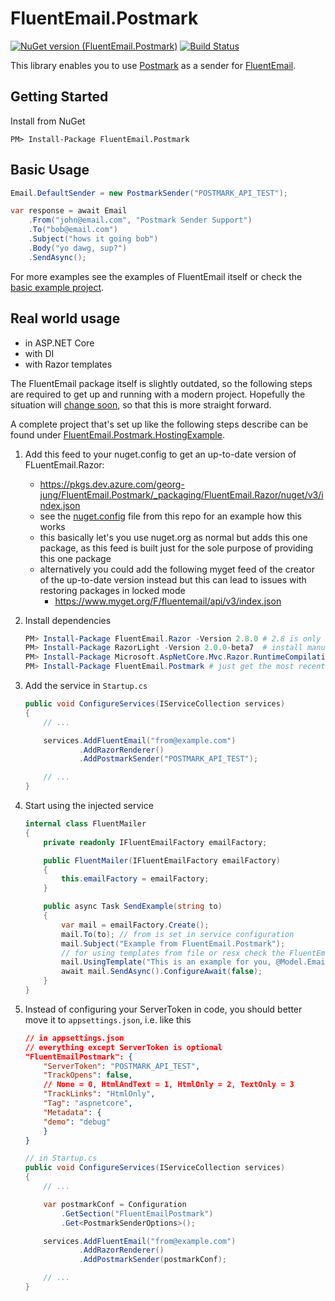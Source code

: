 # FluentEmail.Postmark

[![NuGet version (FluentEmail.Postmark)](https://img.shields.io/nuget/v/FluentEmail.Postmark.svg?style=flat)](https://www.nuget.org/packages/FluentEmail.Postmark/)
[![Build Status](https://dev.azure.com/georg-jung/FluentEmail.Postmark/_apis/build/status/georg-jung.FluentEmail.Postmark?branchName=master)](https://dev.azure.com/georg-jung/FluentEmail.Postmark/_build/latest?definitionId=9&branchName=master)

This library enables you to use [Postmark](https://postmarkapp.com/) as a sender for [FluentEmail](https://github.com/lukencode/FluentEmail/).

## Getting Started

Install from NuGet

    PM> Install-Package FluentEmail.Postmark

## Basic Usage

```csharp
Email.DefaultSender = new PostmarkSender("POSTMARK_API_TEST");

var response = await Email
    .From("john@email.com", "Postmark Sender Support")
    .To("bob@email.com")
    .Subject("hows it going bob")
    .Body("yo dawg, sup?")
    .SendAsync();
```

For more examples see the examples of FluentEmail itself or check the [basic example project](src/FluentEmail.Postmark.Example).

## Real world usage

* in ASP.NET Core
* with DI
* with Razor templates

The FluentEmail package itself is slightly outdated, so the following steps are required to get up and running with a modern project. Hopefully the situation will [change soon](https://github.com/lukencode/FluentEmail/pull/186), so that this is more straight forward.

A complete project that's set up like the following steps describe can be found under [FluentEmail.Postmark.HostingExample](src/FluentEmail.Postmark.HostingExample).

1. Add this feed to your nuget.config to get an up-to-date version of FLuentEmail.Razor:
    * https://pkgs.dev.azure.com/georg-jung/FluentEmail.Postmark/_packaging/FluentEmail.Razor/nuget/v3/index.json
    * see the [nuget.config](nuget.config) file from this repo for an example how this works
    * this basically let's you use nuget.org as normal but adds this one package, as this feed is built just for the sole purpose of providing this one package
    * alternatively you could add the following myget feed of the creator of the up-to-date version instead but this can lead to issues with restoring packages in locked mode
      * https://www.myget.org/F/fluentemail/api/v3/index.json
2. Install dependencies

    ```powershell
    PM> Install-Package FluentEmail.Razor -Version 2.8.0 # 2.8 is only available in this projects vsts feed/by manual download/other custom feeds
    PM> Install-Package RazorLight -Version 2.0.0-beta7  # install manually to get the most up to date version
    PM> Install-Package Microsoft.AspNetCore.Mvc.Razor.RuntimeCompilation -Version 3.1.3 # runtime exceptions will be thrown if this is not installed
    PM> Install-Package FluentEmail.Postmark # just get the most recent version from nuget
    ```

3. Add the service in `Startup.cs`

    ```csharp
    public void ConfigureServices(IServiceCollection services)
    {
        // ...

        services.AddFluentEmail("from@example.com")
                .AddRazorRenderer()
                .AddPostmarkSender("POSTMARK_API_TEST");

        // ...
    }
    ```

4. Start using the injected service

    ```csharp
    internal class FluentMailer
    {
        private readonly IFluentEmailFactory emailFactory;

        public FluentMailer(IFluentEmailFactory emailFactory)
        {
            this.emailFactory = emailFactory;
        }

        public async Task SendExample(string to)
        {
            var mail = emailFactory.Create();
            mail.To(to); // from is set in service configuration
            mail.Subject("Example from FluentEmail.Postmark");
            // for using templates from file or resx check the FluentEmail docs
            mail.UsingTemplate("This is an example for you, @Model.Email!", new { Email = to });
            await mail.SendAsync().ConfigureAwait(false);
        }
    }
    ```

5. Instead of configuring your ServerToken in code, you should better move it to `appsettings.json`, i.e. like this

    ```json
    // in appsettings.json
    // everything except ServerToken is optional
    "FluentEmailPostmark": {
        "ServerToken": "POSTMARK_API_TEST",
        "TrackOpens": false,
        // None = 0, HtmlAndText = 1, HtmlOnly = 2, TextOnly = 3
        "TrackLinks": "HtmlOnly",
        "Tag": "aspnetcore",
        "Metadata": {
        "demo": "debug"
        }
    }
    ```

    ```csharp
    // in Startup.cs
    public void ConfigureServices(IServiceCollection services)
    {
        // ...

        var postmarkConf = Configuration
            .GetSection("FluentEmailPostmark")
            .Get<PostmarkSenderOptions>();

        services.AddFluentEmail("from@example.com")
                .AddRazorRenderer()
                .AddPostmarkSender(postmarkConf);

        // ...
    }
    ```
